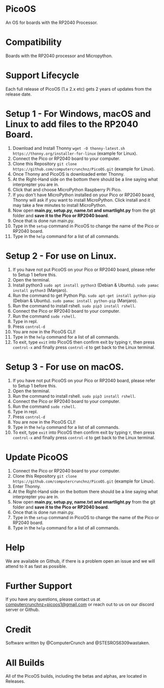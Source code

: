 # PicoOS
An OS for boards with the RP2040 Processor.

# Compatibility
Boards with the RP2040 processor and Micropython.

# Support Lifecycle
Each full release of PicoOS (1.x 2.x etc) gets 2 years of updates from the release date.

# Setup 1 - For Windows, macOS and Linux to add files to the RP2040 Board.
1) Download and Install Thonny ```wget -O thonny-latest.sh https://thonny.org/installer-for-linux``` (example for Linux).
2) Connect the Pico or RP2040 board to your computer.
3) Clone this Repository ```git clone https://github.com/computercrunchnz/PicoOS.git``` (example for Linux). 
4) Once Thonny and PicoOS is downloaded enter Thonny.
5) At the Right-Hand side on the bottom there should be a line saying what interprepter you are in.
6) Click that and choose MicroPython Raspberry Pi Pico.
7) If you don't have MicroPython installed on your Pico or RP2040 board, Thonny will ask if you want to install MicroPython. Click install and it may take a few minutes to install MicroPython.
8) Now open **main.py, setup.py, name.txt and smartlight.py** from the git folder and **save it to the Pico or RP2040 board**.
9) Once that is done run main.py.
10) Type in the ```setup``` command in PicoOS to change the name of the Pico or RP2040 board.
11) Type in the ```help``` command for a list of all commands.

# Setup 2 - For use on Linux.
1) If you have not put PicoOS on your Pico or RP2040 board, please refer to Setup 1 before this.
2) Open the terminal.
3) Install python3 ```sudo apt install python3``` (Debian & Ubuntu). ```sudo pamac install python3``` (Manjaro).
4) Run the command to get Python Pip. ```sudo apt-get install python-pip``` (Debian & Ubuntu). ```sudo pamac install python-pip``` (Manjaro).
5) Run the command to install rshell. ```sudo pip3 install rshell```.
6) Connect the Pico or RP2040 board to your computer.
7) Run the command ```sudo rshell```.
8) Type in repl.
9) Press ```control-d```
10) You are now in the PicoOS CLI!
11) Type in the ```help``` command for a list of all commands.
12) To exit, type ```exit``` into PicoOS then confirm exit by typing ```Y```, then press ```control-x``` and finally press ```control-d``` to get back to the Linux terminal.

# Setup 3 - For use on macOS.
1) If you have not put PicoOS on your Pico or RP2040 board, please refer to Setup 1 before this.
2) Open the terminal.
3) Run the command to install rshell. ```sudo pip3 install rshell```.
4) Connect the Pico or RP2040 board to your computer.
5) Run the command ```sudo rshell```.
6) Type in repl.
7) Press ```control-d```
8) You are now in the PicoOS CLI!
9) Type in the ```help``` command for a list of all commands.
10) To exit, type ```exit``` into PicoOS then confirm exit by typing ```Y```, then press ```control-x``` and finally press ```control-d``` to get back to the Linux terminal.

# Update PicoOS
1) Connect the Pico or RP2040 board to your computer.
2) Clone this Repository ```git clone https://github.com/computercrunchnz/PicoOS.git``` (example for Linux). 
3) Enter Thonny.
5) At the Right-Hand side on the bottom there should be a line saying what interprepter you are in.
6) Now open **main.py, setup.py, name.txt and smartlight.py** from the git folder and **save it to the Pico or RP2040 board**.
7) Once that is done run main.py.
10) Type in the ```setup``` command in PicoOS to change the name of the Pico or RP2040 board.
11) Type in the ```help``` command for a list of all commands.


# Help
We are available on Github, if there is a problem open an issue and we will attend to it as fast as possible.

# Further Support
If you have any questions, please contact us at computercrunchnz+picoos1@gmail.com or reach out to us on our discord server or Github.

# Credit
Software written by @ComputerCrunch and @STESROS6309wastaken.

# All Builds
All of the PicoOS builds, including the betas and alphas, are located in Releases.
